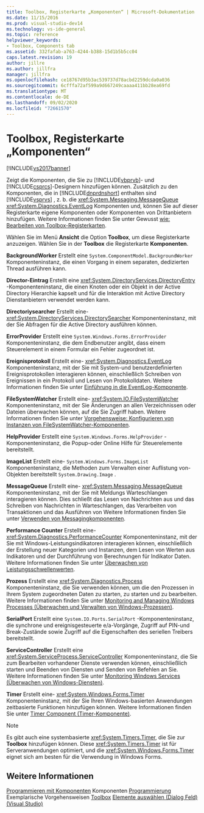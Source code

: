 ```yaml
---
title: Toolbox, Registerkarte „Komponenten“ | Microsoft-Dokumentation
ms.date: 11/15/2016
ms.prod: visual-studio-dev14
ms.technology: vs-ide-general
ms.topic: reference
helpviewer_keywords:
- Toolbox, Components tab
ms.assetid: 332fafab-a763-4244-b388-15d1b5b5cc04
caps.latest.revision: 19
author: jillre
ms.author: jillfra
manager: jillfra
ms.openlocfilehash: ce18767d95b3ac539737d78acbd2259dcda0a036
ms.sourcegitcommit: 6cfffa72af599a9d667249caaaa411bb28ea69fd
ms.translationtype: MT
ms.contentlocale: de-DE
ms.lasthandoff: 09/02/2020
ms.locfileid: "72661570"
---
```

# <a name="toolbox-components-tab"></a>Toolbox, Registerkarte „Komponenten“
[!INCLUDE[vs2017banner](../../includes/vs2017banner.md)]

Zeigt die Komponenten, die Sie zu [!INCLUDE[vbprvb](../../includes/vbprvb-md.md)]- und [!INCLUDE[csprcs](../../includes/csprcs-md.md)]-Designern hinzufügen können. Zusätzlich zu den Komponenten, die in [!INCLUDE[dnprdnshort](../../includes/dnprdnshort-md.md)] enthalten sind [!INCLUDE[vsprvs](../../includes/vsprvs-md.md)] , z. b. die <xref:System.Messaging.MessageQueue> <xref:System.Diagnostics.EventLog> Komponenten und, können Sie auf dieser Registerkarte eigene Komponenten oder Komponenten von Drittanbietern hinzufügen. Weitere Informationen finden Sie unter Gewusst [wie: Bearbeiten von Toolbox-Registerkarten](https://msdn.microsoft.com/21285050-cadd-455a-b1f5-a2289a89c4db).

 Wählen Sie im Menü **Ansicht** die Option **Toolbox**, um diese Registerkarte anzuzeigen. Wählen Sie in der **Toolbox** die Registerkarte **Komponenten**.

 **BackgroundWorker** Erstellt eine `System.ComponentModel.BackgroundWorker` Komponenteninstanz, die einen Vorgang in einem separaten, dedizierten Thread ausführen kann.

 **Director-Eintrag** Erstellt eine <xref:System.DirectoryServices.DirectoryEntry> -Komponenteninstanz, die einen Knoten oder ein Objekt in der Active Directory Hierarchie kapselt und für die Interaktion mit Active Directory Dienstanbietern verwendet werden kann.

 **Directoriysearcher** Erstellt eine- <xref:System.DirectoryServices.DirectorySearcher> Komponenteninstanz, mit der Sie Abfragen für die Active Directory ausführen können.

 **ErrorProvider** Erstellt eine `System.Windows.Forms.ErrorProvider` Komponenteninstanz, die dem Endbenutzer angibt, dass einem Steuerelement in einem Formular ein Fehler zugeordnet ist.

 **Ereignisprotokoll** Erstellt eine- <xref:System.Diagnostics.EventLog> Komponenteninstanz, mit der Sie mit System-und benutzerdefinierten Ereignisprotokollen interagieren können, einschließlich Schreiben von Ereignissen in ein Protokoll und Lesen von Protokolldaten. Weitere Informationen finden Sie unter [Einführung in die EventLog-Komponente](https://msdn.microsoft.com/a2ba4f28-4b1a-435e-99ef-51b28e21f805).

 **FileSystemWatcher** Erstellt eine- <xref:System.IO.FileSystemWatcher> Komponenteninstanz, mit der Sie Änderungen an allen Verzeichnissen oder Dateien überwachen können, auf die Sie Zugriff haben. Weitere Informationen finden Sie unter [Vorgehensweise: Konfigurieren von Instanzen von FileSystemWatcher-Komponenten](https://msdn.microsoft.com/2e628234-4951-4135-8a86-28b924070d50).

 **HelpProvider** Erstellt eine `System.Windows.Forms.HelpProvider` -Komponenteninstanz, die Popup-oder Online Hilfe für Steuerelemente bereitstellt.

 **ImageList** Erstellt eine- `System.Windows.Forms.ImageList` Komponenteninstanz, die Methoden zum Verwalten einer Auflistung von-Objekten bereitstellt `System.Drawing.Image` .

 **MessageQueue** Erstellt eine- <xref:System.Messaging.MessageQueue> Komponenteninstanz, mit der Sie mit Meldungs Warteschlangen interagieren können. Dies schließt das Lesen von Nachrichten aus und das Schreiben von Nachrichten in Warteschlangen, das Verarbeiten von Transaktionen und das Ausführen von Weitere Informationen finden Sie unter [Verwenden von Messagingkomponenten](https://msdn.microsoft.com/922dbac7-26f0-4e39-b666-ccfc184793d7).

 **Performance Counter** Erstellt eine- <xref:System.Diagnostics.PerformanceCounter> Komponenteninstanz, mit der Sie mit Windows-Leistungsindikatoren interagieren können, einschließlich der Erstellung neuer Kategorien und Instanzen, dem Lesen von Werten aus Indikatoren und der Durchführung von Berechnungen für Indikator Daten. Weitere Informationen finden Sie unter [Überwachen von Leistungsschwellenwerten](https://msdn.microsoft.com/b8b44a55-31d0-4b45-9517-8c1b1e4fdc91).

 **Prozess** Erstellt eine <xref:System.Diagnostics.Process> Komponenteninstanz, die Sie verwenden können, um die den Prozessen in Ihrem System zugeordneten Daten zu starten, zu starten und zu bearbeiten. Weitere Informationen finden Sie unter [Monitoring and Managing Windows Processes (Überwachen und Verwalten von Windows-Prozessen)](https://msdn.microsoft.com/a86bd4c1-b92c-49a0-8f32-61d67837b45e).

 **SerialPort** Erstellt eine `System.IO.Ports.SerialPort` -Komponenteninstanz, die synchrone und ereignisgesteuerte e/a-Vorgänge, Zugriff auf PIN-und Break-Zustände sowie Zugriff auf die Eigenschaften des seriellen Treibers bereitstellt.

 **ServiceController** Erstellt eine <xref:System.ServiceProcess.ServiceController> Komponenteninstanz, die Sie zum Bearbeiten vorhandener Dienste verwenden können, einschließlich starten und Beenden von Diensten und Senden von Befehlen an Sie. Weitere Informationen finden Sie unter [Monitoring Windows Services (Überwachen von Windows-Diensten)](https://msdn.microsoft.com/4542ee3f-e052-4cb9-8726-58e9420de222).

 **Timer** Erstellt eine- <xref:System.Windows.Forms.Timer> Komponenteninstanz, mit der Sie Ihren Windows-basierten Anwendungen zeitbasierte Funktionen hinzufügen können. Weitere Informationen finden Sie unter [Timer Component (Timer-Komponente)](https://msdn.microsoft.com/library/6700e534-6382-43d5-98ed-14205435fff7).

> [!NOTE]
> Es gibt auch eine systembasierte <xref:System.Timers.Timer>, die Sie zur **Toolbox** hinzufügen können. Diese <xref:System.Timers.Timer> ist für Serveranwendungen optimiert, und die <xref:System.Windows.Forms.Timer> eignet sich am besten für die Verwendung in Windows Forms.

## <a name="see-also"></a>Weitere Informationen
 [Programmieren mit Komponenten](https://msdn.microsoft.com/library/d4d4fcb4-e0b8-46b3-b679-7ee0026eb9e3) Komponenten [Programmierung](https://msdn.microsoft.com/library/373cacf7-479e-4b05-991c-5cb18824e913) Exemplarische Vorgehensweisen [Toolbox](../../ide/reference/toolbox.md) [Elemente auswählen (Dialog Feld) (Visual Studio)](https://msdn.microsoft.com/bd07835f-18a8-433e-bccc-7141f65263bb)
